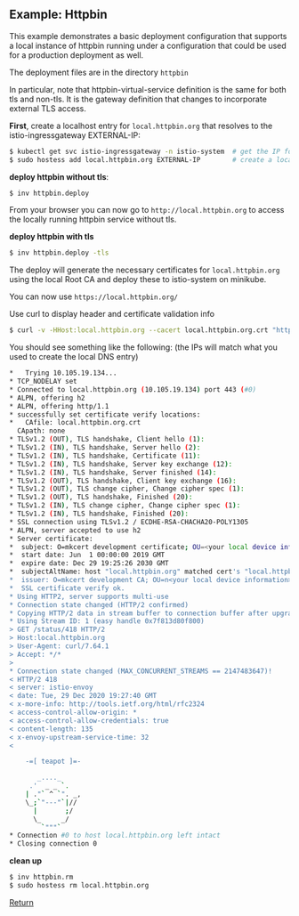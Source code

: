 ## Example: Httpbin

This example demonstrates a basic deployment configuration that supports a local instance of httpbin running under a configuration that could be used for a production deployment as well.  

The deployment files are in the directory `httpbin`  

In particular, note that httpbin-virtual-service definition is the same for both tls and non-tls. It is the gateway definition that changes to incorporate external TLS access.  

**First**, create a localhost entry for `local.httpbin.org` that resolves to the istio-ingressgateway EXTERNAL-IP:  

```bash
$ kubectl get svc istio-ingressgateway -n istio-system  # get the IP for the istio-ingressgateway
$ sudo hostess add local.httpbin.org EXTERNAL-IP        # create a local entry, requires admin password
```

**deploy httpbin without tls**:  

```bash
$ inv httpbin.deploy
```

From your browser you can now go to `http://local.httpbin.org` to access the locally running httpbin service without tls.  

**deploy httpbin with tls**  

```bash
$ inv httpbin.deploy -tls
```

The deploy will generate the necessary certificates for `local.httpbin.org` using the local Root CA and deploy these to istio-system on minikube.

You can now use `https://local.httpbin.org/`    

Use curl to display header and certificate validation info  
```bash
$ curl -v -HHost:local.httpbin.org --cacert local.httpbin.org.crt "https://local.httpbin.org/status/418"
```

You should see something like the following: (the IPs will match what you used to create the local DNS entry)
```bash
*   Trying 10.105.19.134...
* TCP_NODELAY set
* Connected to local.httpbin.org (10.105.19.134) port 443 (#0)
* ALPN, offering h2
* ALPN, offering http/1.1
* successfully set certificate verify locations:
*   CAfile: local.httpbin.org.crt
  CApath: none
* TLSv1.2 (OUT), TLS handshake, Client hello (1):
* TLSv1.2 (IN), TLS handshake, Server hello (2):
* TLSv1.2 (IN), TLS handshake, Certificate (11):
* TLSv1.2 (IN), TLS handshake, Server key exchange (12):
* TLSv1.2 (IN), TLS handshake, Server finished (14):
* TLSv1.2 (OUT), TLS handshake, Client key exchange (16):
* TLSv1.2 (OUT), TLS change cipher, Change cipher spec (1):
* TLSv1.2 (OUT), TLS handshake, Finished (20):
* TLSv1.2 (IN), TLS change cipher, Change cipher spec (1):
* TLSv1.2 (IN), TLS handshake, Finished (20):
* SSL connection using TLSv1.2 / ECDHE-RSA-CHACHA20-POLY1305
* ALPN, server accepted to use h2
* Server certificate:
*  subject: O=mkcert development certificate; OU=<your local device information>
*  start date: Jun  1 00:00:00 2019 GMT
*  expire date: Dec 29 19:25:26 2030 GMT
*  subjectAltName: host "local.httpbin.org" matched cert's "local.httpbin.org"
*  issuer: O=mkcert development CA; OU=n<your local device information>; CN=mkcert <your local device information>
*  SSL certificate verify ok.
* Using HTTP2, server supports multi-use
* Connection state changed (HTTP/2 confirmed)
* Copying HTTP/2 data in stream buffer to connection buffer after upgrade: len=0
* Using Stream ID: 1 (easy handle 0x7f813d80f800)
> GET /status/418 HTTP/2
> Host:local.httpbin.org
> User-Agent: curl/7.64.1
> Accept: */*
>
* Connection state changed (MAX_CONCURRENT_STREAMS == 2147483647)!
< HTTP/2 418
< server: istio-envoy
< date: Tue, 29 Dec 2020 19:27:40 GMT
< x-more-info: http://tools.ietf.org/html/rfc2324
< access-control-allow-origin: *
< access-control-allow-credentials: true
< content-length: 135
< x-envoy-upstream-service-time: 32
<

    -=[ teapot ]=-

       _...._
     .'  _ _ `.
    | ."` ^ `". _,
    \_;`"---"`|//
      |       ;/
      \_     _/
        `"""`
* Connection #0 to host local.httpbin.org left intact
* Closing connection 0
```

**clean up**
```bash
$ inv httpbin.rm
$ sudo hostess rm local.httpbin.org
```

[Return](doc/examples.md)